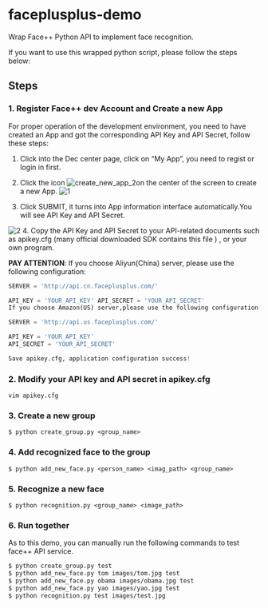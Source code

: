 # faceplusplus-demo
Wrap Face++ Python API to implement face recognition.

If you want to use this wrapped python script, please follow the steps below:
## Steps
### 1. Register Face++ dev Account and Create a new App
For proper operation of the development environment, you need to have created an App and got the corresponding API Key and API Secret, follow these steps:

1. Click into the Dec center page, click on “My App”, you need to regist or login in first.

2. Click the icon ![create_new_app_2](http://www.faceplusplus.com/wp-content/uploads/2013/11/create_new_app_2.png)on the center of the screen to create a new App.
![1](http://www.faceplusplus.com/wp-content/uploads/2013/11/1.png)

3. Click SUBMIT, it turns into App information interface automatically.You will see API Key and API Secret.

![2](http://www.faceplusplus.com/wp-content/uploads/2013/11/21.png)
4. Copy the API Key and API Secret to your API-related documents such as apikey.cfg (many official downloaded SDK contains this file ) , or your own program.

 
**PAY ATTENTION**: If you choose Aliyun(China) server, please use the following configuration:
```python
SERVER = 'http://api.cn.faceplusplus.com/'

API_KEY = 'YOUR_API_KEY' API_SECRET = 'YOUR_API_SECRET'
If you choose Amazon(US) server,please use the following configuration:

SERVER = 'http://api.us.faceplusplus.com/'

API_KEY = 'YOUR_API_KEY'
API_SECRET = 'YOUR_API_SECRET'

Save apikey.cfg, application configuration success!
```

### 2. Modify your API key and API secret in apikey.cfg
```
vim apikey.cfg
```
### 3. Create a new group
``` 
$ python create_group.py <group_name>
```
### 4. Add recognized face to the group
```
$ python add_new_face.py <person_name> <imag_path> <group_name>
```
### 5. Recognize a new face
```
$ python recognition.py <group_name> <image_path>
```
### 6. Run together
As to this demo, you can manually run the following commands to test face++ API service.
``` bash 
$ python create_group.py test
$ python add_new_face.py tom images/tom.jpg test
$ python add_new_face.py obama images/obama.jpg test
$ python add_new_face.py yao images/yao.jpg test
$ python recognition.py test images/test.jpg
```